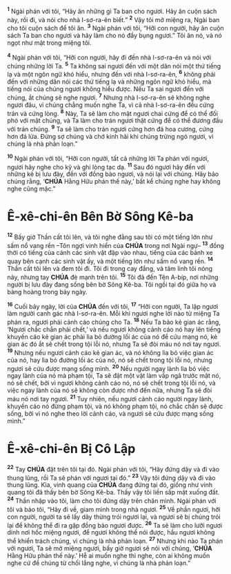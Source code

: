 <sup><b>1</b></sup> Ngài phán với tôi, “Hãy ăn những gì Ta ban cho ngươi. Hãy ăn cuộn sách này, rồi đi, và nói cho nhà I-sơ-ra-ên biết.” <sup><b>2</b></sup> Vậy tôi mở miệng ra, Ngài ban cho tôi cuộn sách để tôi ăn. <sup><b>3</b></sup> Ngài phán với tôi, “Hỡi con người, hãy ăn cuộn sách Ta ban cho ngươi và hãy làm cho nó đầy bụng ngươi.” Tôi ăn nó, và nó ngọt như mật trong miệng tôi.

<sup><b>4</b></sup> Ngài phán với tôi, “Hỡi con người, hãy đi đến nhà I-sơ-ra-ên và nói với chúng những lời Ta. <sup><b>5</b></sup> Ta không sai ngươi đến với một dân nói một thứ tiếng lạ và một ngôn ngữ khó hiểu, nhưng đến với nhà I-sơ-ra-ên, <sup><b>6</b></sup> không phải đến với những dân nói các thứ tiếng lạ và những ngôn ngữ khó hiểu, mà tiếng nói của chúng ngươi không hiểu được. Nếu Ta sai ngươi đến với chúng, ắt chúng sẽ nghe ngươi. <sup><b>7</b></sup> Nhưng nhà I-sơ-ra-ên sẽ không nghe ngươi đâu, vì chúng chẳng muốn nghe Ta, vì cả nhà I-sơ-ra-ên đều cứng trán và cứng lòng. <sup><b>8</b></sup> Này, Ta sẽ làm cho mặt ngươi chai cứng để có thể đối phó với mặt chúng, và Ta làm cho trán ngươi thật cứng để có thể đương đầu với trán chúng. <sup><b>9</b></sup> Ta sẽ làm cho trán ngươi cứng hơn đá hoa cương, cứng hơn đá lửa. Đừng sợ chúng và chớ kinh hãi khi chúng trừng ngó ngươi, vì chúng là nhà phản loạn.”

<sup><b>10</b></sup> Ngài phán với tôi, “Hỡi con người, tất cả những lời Ta phán với ngươi, ngươi hãy nghe cho kỹ và ghi lòng tạc dạ. <sup><b>11</b></sup> Sau đó ngươi hãy đến với những kẻ bị lưu đày, đến với đồng bào ngươi, và nói lại với chúng. Hãy bảo chúng rằng, ‘**CHÚA** Hằng Hữu phán thế này,’ bất kể chúng nghe hay không nghe cũng mặc.”

# Ê-xê-chi-ên Bên Bờ Sông Kê-ba
<sup><b>12</b></sup> Bấy giờ Thần cất tôi lên, và tôi nghe đằng sau tôi có một tiếng lớn như sấm nổ vang rền –Tôn ngợi vinh hiển của **CHÚA** trong nơi Ngài ngự– <sup><b>13</b></sup> đồng thời có tiếng của cánh các sinh vật đập vào nhau, tiếng của các bánh xe quay bên cạnh các sinh vật ấy, và một tiếng lớn như sấm nổ vang rền. <sup><b>14</b></sup> Thần cất tôi lên và đem tôi đi. Tôi đi trong cay đắng, và tâm linh tôi nóng nảy, nhưng tay **CHÚA** đè mạnh trên tôi. <sup><b>15</b></sup> Tôi đã đến Tên A-bíp, nơi những người bị lưu đày đang sống bên bờ Sông Kê-ba. Tôi ngồi tại đó giữa họ và bàng hoàng trong bảy ngày.

<sup><b>16</b></sup> Cuối bảy ngày, lời của **CHÚA** đến với tôi, <sup><b>17</b></sup> “Hỡi con người, Ta lập ngươi làm người canh gác nhà I-sơ-ra-ên. Mỗi khi ngươi nghe lời nào từ miệng Ta phán ra, ngươi phải cảnh cáo chúng cho Ta. <sup><b>18</b></sup> Nếu Ta bảo kẻ gian ác rằng, ‘Ngươi chắc chắn phải chết,’ và nếu ngươi không cảnh cáo nó hay lên tiếng khuyến cáo kẻ gian ác phải lìa bỏ đường lối ác của nó để cứu mạng nó, kẻ gian ác đó ắt sẽ chết trong tội lỗi nó, nhưng Ta sẽ đòi máu nó nơi tay ngươi. <sup><b>19</b></sup> Nhưng nếu ngươi cảnh cáo kẻ gian ác, và nó không lìa bỏ việc gian ác của nó, hay lìa bỏ đường lối ác của nó, nó sẽ chết trong tội lỗi nó, nhưng ngươi sẽ cứu được mạng sống mình. <sup><b>20</b></sup> Nếu người ngay lành lìa bỏ việc ngay lành của nó mà phạm tội, Ta sẽ đặt một vật làm vấp ngã trước mặt nó, nó sẽ chết, bởi vì ngươi không cảnh cáo nó, nó sẽ chết trong tội lỗi nó, và việc ngay lành của nó sẽ không còn được nhớ đến nữa, nhưng Ta sẽ đòi máu nó nơi tay ngươi. <sup><b>21</b></sup> Tuy nhiên, nếu ngươi cảnh cáo người ngay lành, khuyến cáo nó đừng phạm tội, và nó không phạm tội, nó chắc chắn sẽ được sống, bởi vì nó nghe theo lời cảnh cáo, và ngươi sẽ cứu được mạng sống mình.”

# Ê-xê-chi-ên Bị Cô Lập
<sup><b>22</b></sup> Tay **CHÚA** đặt trên tôi tại đó. Ngài phán với tôi, “Hãy đứng dậy và đi vào thung lũng, rồi Ta sẽ phán với ngươi tại đó.” <sup><b>23</b></sup> Vậy tôi đứng dậy và đi vào thung lũng. Kìa, vinh quang của **CHÚA** đang đứng tại đó, giống như vinh quang tôi đã thấy bên bờ Sông Kê-ba. Thấy vậy tôi liền sấp mặt xuống đất. <sup><b>24</b></sup> Thần nhập vào tôi, làm cho tôi đứng dậy trên chân mình. Ngài phán với tôi và bảo tôi, “Hãy đi về, giam mình trong nhà ngươi. <sup><b>25</b></sup> Về phần ngươi, hỡi con người, người ta sẽ lấy dây thừng trói ngươi lại, và ngươi sẽ bị chúng trói lại để không thể đi ra gặp đồng bào ngươi được. <sup><b>26</b></sup> Ta sẽ làm cho lưỡi ngươi dính nơi hốc miệng ngươi, để ngươi không thể nói được, hầu ngươi không thể khiển trách chúng, vì chúng là nhà phản loạn. <sup><b>27</b></sup> Nhưng khi nào Ta phán với ngươi, Ta sẽ mở miệng ngươi, bấy giờ ngươi sẽ nói với chúng, ‘**CHÚA** Hằng Hữu phán thế này.’ Hễ ai muốn nghe thì nghe, còn ai không muốn nghe cứ để chúng từ chối lắng nghe, vì chúng là nhà phản loạn.”